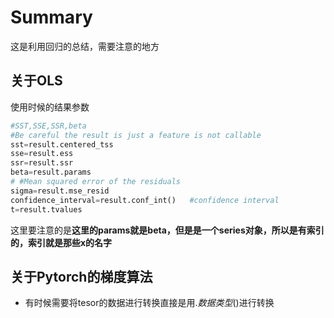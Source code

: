 # Summary

这是利用回归的总结，需要注意的地方

## 关于OLS

使用时候的结果参数

```python
#SST,SSE,SSR,beta
#Be careful the result is just a feature is not callable
sst=result.centered_tss
sse=result.ess
ssr=result.ssr
beta=result.params
# #Mean squared error of the residuals
sigma=result.mse_resid
confidence_interval=result.conf_int()   #confidence interval
t=result.tvalues
```

这里要注意的是**这里的params就是beta，但是是一个series对象，所以是有索引的，索引就是那些x的名字**

## 关于Pytorch的梯度算法

- 有时候需要将tesor的数据进行转换直接是用$.数据类型()$进行转换
